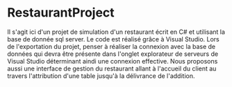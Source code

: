 # RestaurantProject
 Il s'agit ici d'un projet de simulation d'un restaurant écrit en C# et utilisant la base de donnée sql server. Le code est réalisé grâce à Visual Studio. 
 Lors de l'exportation du projet, penser à réaliser la connexion avec la base de données qui devra être présente dans l'onglet explorateur de serveurs de Visual Studio déterminant aindi une connexion effective.
 Nous proposons aussi une interface de gestion du restaurant allant à l'accueil du client au travers l'attribution d'une table jusqu'à la délivrance de l'addition.
